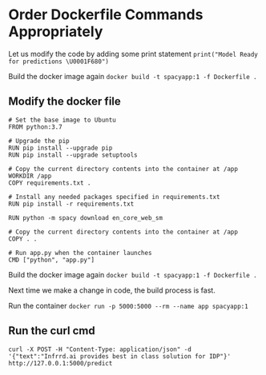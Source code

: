 # Order Dockerfile Commands Appropriately

Let us modify the code by adding some print statement
`print("Model Ready for predictions \U0001F680")`

Build the docker image again
`docker build -t spacyapp:1 -f Dockerfile .`

## Modify the docker file

```
# Set the base image to Ubuntu
FROM python:3.7

# Upgrade the pip
RUN pip install --upgrade pip
RUN pip install --upgrade setuptools

# Copy the current directory contents into the container at /app
WORKDIR /app
COPY requirements.txt .

# Install any needed packages specified in requirements.txt
RUN pip install -r requirements.txt

RUN python -m spacy download en_core_web_sm

# Copy the current directory contents into the container at /app
COPY . .

# Run app.py when the container launches
CMD ["python", "app.py"]
```

Build the docker image again
`docker build -t spacyapp:1 -f Dockerfile .`

Next time we make a change in code, the build process is fast.

Run the container
`docker run -p 5000:5000 --rm --name app spacyapp:1`

## Run the curl cmd
`curl -X POST -H "Content-Type: application/json" -d '{"text":"Infrrd.ai provides best in class solution for IDP"}' http://127.0.0.1:5000/predict`